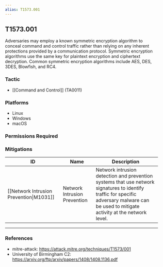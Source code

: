 ```yaml
---
alias: T1573.001
---
```


## T1573.001

Adversaries may employ a known symmetric encryption algorithm to conceal command and control traffic rather than relying on any inherent protections provided by a communication protocol. Symmetric encryption algorithms use the same key for plaintext encryption and ciphertext decryption. Common symmetric encryption algorithms include AES, DES, 3DES, Blowfish, and RC4.


### Tactic
- [[Command and Control]] (TA0011)

### Platforms
- Linux
- Windows
- macOS

### Permissions Required

### Mitigations

| ID | Name | Description |
| --- | --- | --- |
| [[Network Intrusion Prevention\|M1031]] | Network Intrusion Prevention | Network intrusion detection and prevention systems that use network signatures to identify traffic for specific adversary malware can be used to mitigate activity at the network level. |


---
### References

- mitre-attack: https://attack.mitre.org/techniques/T1573/001
- University of Birmingham C2: https://arxiv.org/ftp/arxiv/papers/1408/1408.1136.pdf
